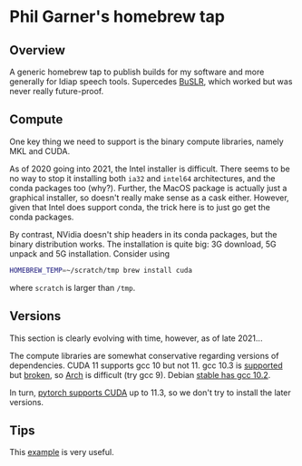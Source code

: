 # Phil Garner's homebrew tap

## Overview

A generic homebrew tap to publish builds for my software and more generally for Idiap speech tools.  Supercedes [BuSLR](https://github.com/idiap/buslr), which worked but was never really future-proof.

## Compute

One key thing we need to support is the binary compute libraries, namely MKL and CUDA.

As of 2020 going into 2021, the Intel installer is difficult.  There seems to be no way to stop it installing both `ia32` and `intel64` architectures, and the conda packages too (why?).  Further, the MacOS package is actually just a graphical installer, so doesn't really make sense as a cask either.  However, given that Intel does support conda, the trick here is to just go get the conda packages.

By contrast, NVidia doesn't ship headers in its conda packages, but the binary distribution works.  The installation is quite big: 3G download, 5G unpack and 5G installation.  Consider using
```sh
HOMEBREW_TEMP=~/scratch/tmp brew install cuda
```
where `scratch` is larger than `/tmp`.

## Versions

This section is clearly evolving with time, however, as of late 2021...

The compute libraries are somewhat conservative regarding versions of dependencies.  CUDA 11 supports gcc 10 but not 11.  gcc 10.3 is [supported](https://gcc.gnu.org/) but [broken](https://gcc.gnu.org/bugzilla/show_bug.cgi?id=100102), so [Arch](https://archlinux.org/packages/community/x86_64/gcc10/) is difficult (try gcc 9).  Debian [stable has gcc 10.2](https://packages.debian.org/stable/devel/gcc).

In turn, [pytorch supports CUDA](https://pytorch.org/get-started/locally/) up to 11.3, so we don't try to install the later versions.

## Tips

This [example](https://github.com/syhw/homebrew/blob/master/Library/Contributions/example-formula.rb) is very useful.

